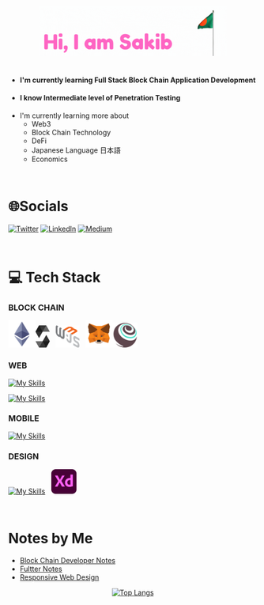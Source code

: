 <div align="center">
<img src="./images/Sakib.gif" height="100" />
</div><br />

- #### I'm currently learning Full Stack Block Chain Application Development
- #### I know Intermediate level of Penetration Testing
- I'm currently learning more about
  - Web3
  - Block Chain Technology
  - DeFi
  - Japanese Language 日本語
  - Economics

<br />

# 🌐Socials

[![Twitter](https://img.shields.io/badge/Twitter-%231DA1F2.svg?logo=Twitter&logoColor=white)](https://twitter.com/sakibcy) [![LinkedIn](https://img.shields.io/badge/LinkedIn-%230077B5.svg?logo=linkedin&logoColor=white)](https://linkedin.com/in/sakibcy) [![Medium](https://img.shields.io/badge/Medium-12100E?logo=medium&logoColor=white)](https://medium.com/@sakibcy)

<br />

# 💻 Tech Stack

### BLOCK CHAIN

<img src="./images/ethereum.png" height="55" /><img src="./images/solidity.png" height="45" /> &nbsp; <img src="./images/web3js.png" height="45" /> &nbsp; <img src="./images/metamask.png" height="55" /><img src="./images/truffle.png" height="50" />

### WEB

[![My Skills](https://skillicons.dev/icons?i=react,nodejs,express,mongo,redux)](https://github.com/sakibcy)

[![My Skills](https://skillicons.dev/icons?i=bootstrap,tailwind,sass)](https://github.com/sakibcy)

### MOBILE

[![My Skills](https://skillicons.dev/icons?i=flutter,dart)](https://github.com/sakibcy)

### DESIGN

[![My Skills](https://skillicons.dev/icons?i=figma)](https://github.com/sakibcy) &nbsp;
<img src="./images/xd.png" height="50" />

<br />

# Notes by Me

- [Block Chain Developer Notes](https://github.com/sakibcy/blockchain-dev-notes)
- [Fultter Notes](https://github.com/sakibcy/Flutter-Features)
- [Responsive Web Design](https://github.com/sakibcy/responsive-web-design)

<div align="center">

[![Top Langs](https://github-readme-stats.vercel.app/api/top-langs/?username=sakibcy)](https://github.com/sakibcy)

</div>
